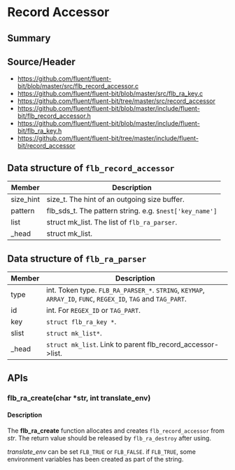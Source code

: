 # Record Accessor

## Summary

## Source/Header

- https://github.com/fluent/fluent-bit/blob/master/src/flb_record_accessor.c
- https://github.com/fluent/fluent-bit/blob/master/src/flb_ra_key.c
- https://github.com/fluent/fluent-bit/tree/master/src/record_accessor
- https://github.com/fluent/fluent-bit/blob/master/include/fluent-bit/flb_record_accessor.h
- https://github.com/fluent/fluent-bit/blob/master/include/fluent-bit/flb_ra_key.h
- https://github.com/fluent/fluent-bit/tree/master/include/fluent-bit/record_accessor

## Data structure of `flb_record_accessor`

|Member|Description|
|------|-----------|
| size_hint   | size_t. The hint of an outgoing size buffer. |
| pattern | flb_sds_t. The pattern string. e.g. `$nest['key_name']` |
| list   | struct mk_list. The list of `flb_ra_parser`. |
| _head | struct mk_list. |

## Data structure of `flb_ra_parser`

|Member|Description|
|------|-----------|
| type   | int. Token type. `FLB_RA_PARSER_*`. `STRING`, `KEYMAP`, `ARRAY_ID`, `FUNC`, `REGEX_ID`, `TAG` and `TAG_PART`.|
| id | int. For `REGEX_ID` or `TAG_PART`.|
| key  | `struct flb_ra_key *`. |
| slist | `struct mk_list*`. |
| _head | `struct mk_list`. Link to parent flb_record_accessor->list.|



## APIs

### flb_ra_create(char *str, int translate_env)

#### Description

The **flb_ra_create** function allocates and creates `flb_record_accessor` from _str_.
The return value should be released by `flb_ra_destroy` after using.

_translate_env_ can be set `FLB_TRUE` or `FLB_FALSE`.
if `FLB_TRUE`, some environment variables has been created as part of the string.

